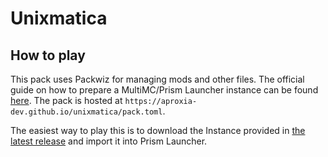 # Unixmatica

## How to play

This pack uses Packwiz for managing mods and other files. The official guide on how to prepare a MultiMC/Prism Launcher instance can be found [here](https://packwiz.infra.link/tutorials/installing/packwiz-installer/). The pack is hosted at ``https://aproxia-dev.github.io/unixmatica/pack.toml``.

The easiest way to play this is to download the Instance provided in [the latest release](https://github.com/Aproxia-dev/unixmatica/releases/tag/packwiz-instance) and import it into Prism Launcher.
